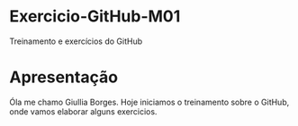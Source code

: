 # Exercicio-GitHub-M01
Treinamento e exercícios do GitHub
# Apresentação
Óla me chamo Giullia Borges. Hoje iniciamos o treinamento sobre o GitHub, onde vamos elaborar alguns exercicios.

